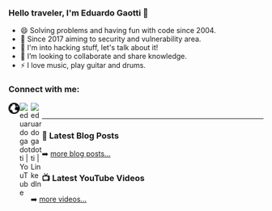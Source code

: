 ### Hello traveler, I'm Eduardo Gaotti 👋

- 😄 Solving problems and having fun with code since 2004.
- 🔭 Since 2017 aiming to security and vulnerability area.
- 💬 I'm into hacking stuff, let's talk about it!
- 👯 I’m looking to collaborate and share knowledge.
- ⚡ I love music, play guitar and drums.

### Connect with me:

[<img align="left" alt="eduardogadotti.com" width="22px" src="https://raw.githubusercontent.com/iconic/open-iconic/master/svg/globe.svg" />][website]
[<img align="left" alt="eduardogadotti | YouTube" width="22px" src="https://cdn.jsdelivr.net/npm/simple-icons@v3/icons/youtube.svg" />][youtube]
[<img align="left" alt="eduardogadotti | LinkedIn" width="22px" src="https://cdn.jsdelivr.net/npm/simple-icons@v3/icons/linkedin.svg" />][linkedin]

<br />

---

### 📕 Latest Blog Posts

<!-- BLOG-POST-LIST:START -->
<!-- BLOG-POST-LIST:END -->

➡️ [more blog posts...](https://eduardogadotti.com)

### 📺 Latest YouTube Videos

<!-- YOUTUBE:START -->
<!-- YOUTUBE:END -->

➡️ [more videos...](https://www.youtube.com/user/chervesblezz)


<!-- 
<details>
  <summary>:zap: GitHub Stats</summary>

  <img align="left" alt="gadotti's GitHub Stats" src="https://github-readme-stats.codestackr.vercel.app/api?username=codeSTACKr&show_icons=true&hide_border=true" />

</details> -->

[website]: https://eduardogadotti.com
[youtube]: https://www.youtube.com/user/chervesblezz
[linkedin]: https://www.linkedin.com/in/eduardogadotti